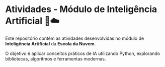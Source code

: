 # Atividades - Módulo de Inteligência Artificial 🧠☁️

Este repositório contém as atividades desenvolvidas no módulo de **Inteligência Artificial** da **Escola da Nuvem**.

O objetivo é aplicar conceitos práticos de IA utilizando Python, explorando bibliotecas, algoritmos e ferramentas modernas.